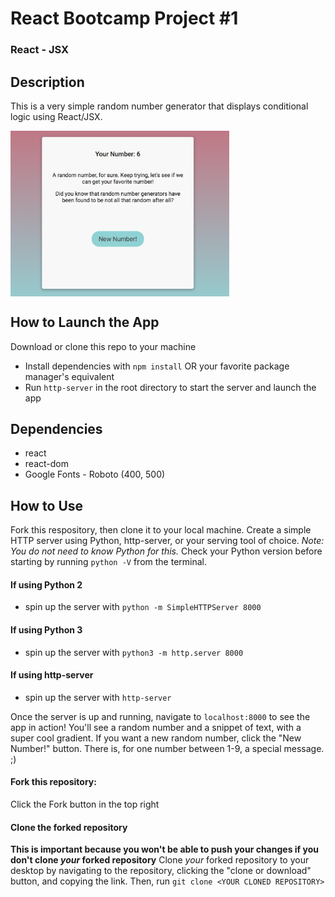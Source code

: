 # React Bootcamp Project #1

### React - JSX

## Description
This is a very simple random number generator that displays conditional logic using React/JSX.

<img src="example.png" alt="Example image" width="350" align="center"/>


## How to Launch the App
Download or clone this repo to your machine
- Install dependencies with `npm install` OR your favorite package manager's equivalent
- Run `http-server` in the root directory to start the server and launch the app

## Dependencies
- react
- react-dom
- Google Fonts - Roboto (400, 500)


## How to Use
Fork this respository, then clone it to your local machine. Create a simple HTTP server using Python, http-server, or your serving tool of choice. _Note: You do not need to know Python for this._  Check your Python version before starting by running `python -V` from the terminal.

#### If using Python 2
- spin up the server with `python -m SimpleHTTPServer 8000`

#### If using Python 3
- spin up the server with `python3 -m http.server 8000`

#### If using http-server
- spin up the server with `http-server`

Once the server is up and running, navigate to `localhost:8000` to see the app in action! You'll see a random number and a snippet of text, with a super cool gradient. If you want a new random number, click the "New Number!" button. There is, for one number between 1-9, a special message. ;)

#### Fork this repository:
Click the Fork button in the top right

#### Clone the forked repository
**This is important because you won't be able to push your changes if you don't clone _your_ forked repository**
Clone _your_ forked repository to your desktop by navigating to the repository, clicking the "clone or download" button, and copying the link. Then, run `git clone <YOUR CLONED REPOSITORY>`

